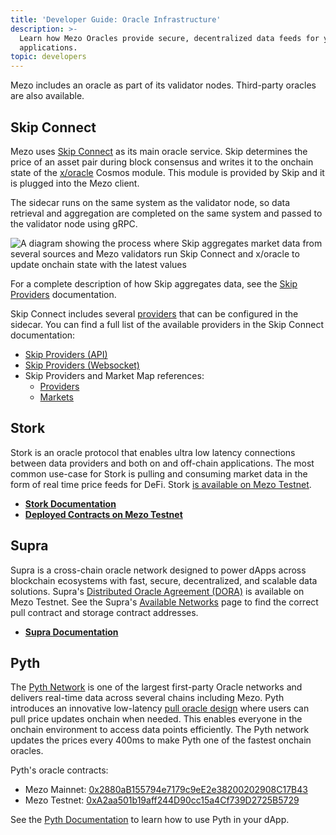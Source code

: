 ```yaml
---
title: 'Developer Guide: Oracle Infrastructure'
description: >-
  Learn how Mezo Oracles provide secure, decentralized data feeds for your
  applications.
topic: developers
---
```


Mezo includes an oracle as part of its validator nodes. Third-party oracles are also available.

## Skip Connect

Mezo uses [Skip Connect](https://github.com/skip-mev/connect) as its main oracle service. Skip determines the price of an asset pair during block consensus and writes it to the onchain state of the [x/oracle](https://github.com/skip-mev/connect/tree/main/x/oracle) Cosmos module. This module is provided by Skip and it is plugged into the Mezo client.

The sidecar runs on the same system as the validator node, so data retrieval and aggregation are completed on the same system and passed to the validator node using gRPC.

![A diagram showing the process where Skip aggregates market data from several sources and Mezo validators run Skip Connect and x/oracle to update onchain state with the latest values](/docs/images/oracle/mezo-oracle.avif)

For a complete description of how Skip aggregates data, see the [Skip Providers](https://github.com/skip-mev/connect/blob/main/cmd/constants/providers.go) documentation.

Skip Connect includes several [providers](https://github.com/skip-mev/connect/blob/main/providers/README.md) that can be configured in the sidecar. You can find a full list of the available providers in the Skip Connect documentation:

- [Skip Providers (API)](https://github.com/skip-mev/connect/blob/main/providers/apis/README.md)
- [Skip Providers (Websocket)](https://github.com/skip-mev/connect/blob/main/providers/websockets/README.md)
- Skip Providers and Market Map references:
    - [Providers](https://github.com/skip-mev/connect/blob/main/cmd/constants/providers.go)
    - [Markets](https://github.com/skip-mev/connect/blob/main/cmd/constants/marketmaps/markets.go)

## Stork

Stork is an oracle protocol that enables ultra low latency connections between data providers and both on and off-chain applications. The most common use-case for Stork is pulling and consuming market data in the form of real time price feeds for DeFi. Stork [is available on Mezo Testnet](https://docs.stork.network/resources/contract-addresses/evm#mezo).

- **[Stork Documentation](https://docs.stork.network/)**
- **[Deployed Contracts on Mezo Testnet](https://docs.stork.network/resources/contract-addresses/evm#mezo)**

## Supra 

Supra is a cross-chain oracle network designed to power dApps across blockchain ecosystems with fast, secure, decentralized, and scalable data solutions. Supra's [Distributed Oracle Agreement (DORA)](https://docs.supra.com/oracles/data-feeds#distributed-oracle-agreement-dora) is available on Mezo Testnet. See the Supra's [Available Networks](https://docs.supra.com/oracles/data-feeds/pull-oracle/networks) page to find the correct pull contract and storage contract addresses.

- **[Supra Documentation](https://docs.supra.com/)**
​
## Pyth

The [Pyth Network](https://pyth.network/) is one of the largest first-party Oracle networks and delivers real-time data across several chains including Mezo. Pyth introduces an innovative low-latency [pull oracle design](https://docs.pyth.network/documentation/pythnet-price-feeds/on-demand) where users can pull price updates onchain when needed. This enables everyone in the onchain environment to access data points efficiently. The Pyth network updates the prices every 400ms to make Pyth one of the fastest onchain oracles.

Pyth's oracle contracts:
- Mezo Mainnet: [0x2880aB155794e7179c9eE2e38200202908C17B43](https://explorer.mezo.org/address/0x2880aB155794e7179c9eE2e38200202908C17B43)
- Mezo Testnet: [0xA2aa501b19aff244D90cc15a4Cf739D2725B5729](https://explorer.test.mezo.org/address/0xA2aa501b19aff244D90cc15a4Cf739D2725B5729)

See the [Pyth Documentation](https://docs.pyth.network/home) to learn how to use Pyth in your dApp.

